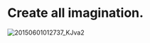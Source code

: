 # Create all imagination.

![20150601012737_KJva2](https://user-images.githubusercontent.com/26788812/137261783-fb061367-6797-4e88-8f14-1b40536e07d3.jpeg)

